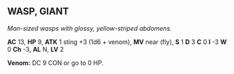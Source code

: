 ## WASP, GIANT

_Man-sized wasps with glossy, yellow-striped abdomens._

**AC** 13, **HP** 9, **ATK** 1 sting +3 (1d6 + venom), **MV** near (fly), **S** 1 **D** 3 **C** 0 **I** -3 **W** 0 **Ch** -3, **AL** N, **LV** 2

**Venom:** DC 9 CON or go to 0 HP.

